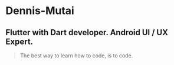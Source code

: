 # Dennis-Mutai

## Flutter with Dart developer. Android UI / UX Expert.

> The best way to learn how to code, is to code.
